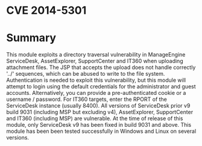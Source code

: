 # CVE 2014-5301

# Summary

This module exploits a directory traversal vulnerability in ManageEngine
ServiceDesk, AssetExplorer, SupportCenter and IT360 when uploading attachment files. The JSP that accepts the upload
does not handle correctly '../' sequences, which can be abused to write to the file system. Authentication is needed to
exploit this vulnerability, but this module will attempt to login using the default credentials for the administrator
and guest accounts. Alternatively, you can provide a pre-authenticated cookie or a username / password.
For IT360 targets, enter the RPORT of the ServiceDesk instance (usually 8400). All versions of ServiceDesk
prior v9 build 9031 (including MSP but excluding v4), AssetExplorer, SupportCenter and IT360 (including MSP) are vulnerable.
At the time of release of this module, only ServiceDesk v9 has been fixed in build 9031 and above.
This module has been been tested successfully in Windows and Linux on several versions. 




